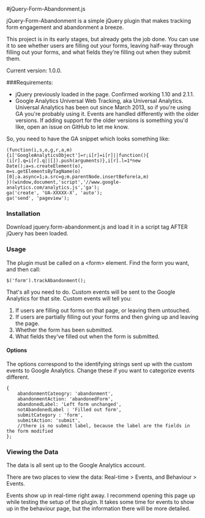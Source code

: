 #jQuery-Form-Abandonment.js

jQuery-Form-Abandonment is a simple jQuery plugin that makes tracking form engagement and abandonment a breeze.

This project is in its early stages, but already gets the job done.  You can use it to see whether users are filling out your forms, leaving half-way through filling out your forms, and what fields they're filling out when they submit them.

Current version: 1.0.0.

###Requirements:

* jQuery previously loaded in the page.  Confirmed working 1.10 and 2.1.1.
* Google Analytics Universal Web Tracking, aka Universal Analytics.  Universal Analytics has been out since March 2013, so if you're using GA you're probably using it.  Events are handled differently with the older versions. If adding support for the older versions is something you'd like, open an issue on GitHub to let me know.

So, you need to have the GA snippet which looks something like:

    (function(i,s,o,g,r,a,m){i['GoogleAnalyticsObject']=r;i[r]=i[r]||function(){
    (i[r].q=i[r].q||[]).push(arguments)},i[r].l=1*new Date();a=s.createElement(o),
    m=s.getElementsByTagName(o)[0];a.async=1;a.src=g;m.parentNode.insertBefore(a,m)
    })(window,document,'script','//www.google-analytics.com/analytics.js','ga');
    ga('create', 'UA-XXXXX-X', 'auto');
    ga('send', 'pageview');

### Installation

Download jquery.form-abandonment.js and load it in a script tag AFTER jQuery has been loaded.

### Usage

The plugin must be called on a \<form> element.  Find the form you want, and then call:

    $('form').trackAbandonment();

That's all you need to do.  Custom events will be sent to the Google Analytics for that site.  Custom events will tell you:

1. If users are filling out forms on that page, or leaving them untouched.
2. If users are partially filling out your forms and then giving up and leaving the page.
2. Whether the form has been submitted.
3. What fields they've filled out when the form is submitted.

#### Options

The options correspond to the identifying strings sent up with the custom events to Google Analytics.  Change these if you want to categorize events different.

    {
        abandonmentCateogry: 'abandonment',
        abandonmentAction: 'abandonedForm',
        abandonedLabel: 'Left form unchanged',
        notAbandonedLabel : 'Filled out form',
        submitCategory : 'form',
        submitAction: 'submit',
        //there is no submit label, because the label are the fields in the form modified
    };

### Viewing the Data

The data is all sent up to the Google Analytics account.

There are two places to view the data: Real-time > Events, and Behaviour > Events.  

Events show up in real-time right away.  I recommend opening this page up while testing the setup of the plugin.  It takes some time for events to show up in the behaviour page, but the information there will be more detailed.


